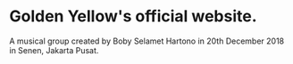 # Golden Yellow's official website.
A musical group created by Boby Selamet Hartono in 20th December 2018 in Senen, Jakarta Pusat.
